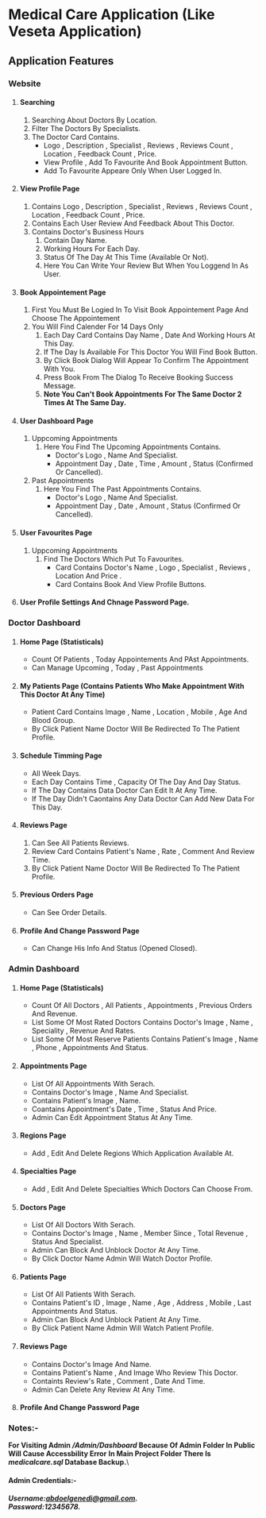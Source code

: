 # Medical Care Application (Like Veseta Application)
## Application Features 
### Website
1. #### Searching
    1. Searching About Doctors By Location.
    2. Filter The Doctors By Specialists.
    3. The Doctor Card Contains.
       * Logo , Description , Specialist , Reviews , Reviews Count , Location , Feedback Count , Price.
       * View Profile , Add To Favourite And Book Appointment Button.
       * Add To Favourite Appeare Only When User Logged In.
2. #### View Profile Page
    1. Contains Logo , Description , Specialist , Reviews , Reviews Count , Location , Feedback Count , Price.
    2. Contains Each User Review And Feedback About This Doctor.
    3. Contains Doctor's Business Hours   
        1. Contain Day Name.
        2. Working Hours For Each Day.
        3. Status Of The Day At This Time (Available Or Not).
        4. Here You Can Write Your Review But When You Loggend In As User.
  3. #### Book Appointement Page 
     1. First You Must Be Logied In To Visit Book Appointement Page And Choose The Appointement
     2. You Will Find Calender For 14 Days Only
        1. Each Day Card Contains Day Name , Date And Working Hours At This Day.
        2. If The Day Is Available For This Doctor You Will Find Book Button.
        3. By Click Book Dialog Will Appear To Confirm The Appointment With You.
        4. Press Book From The Dialog To Receive Booking Success Message.
        5. **Note You Can't Book Appointments For The Same Doctor 2 Times At The Same Day.**
  4. #### User Dashboard Page
     1. Uppcoming Appointments
        1. Here You Find The Upcoming Appointments Contains.
            * Doctor's Logo , Name And Specialist.
            * Appointment Day , Date , Time , Amount , Status (Confirmed Or Cancelled).
     2. Past Appointments
        1. Here You Find The Past Appointments Contains.
            * Doctor's Logo , Name And Specialist.
            * Appointment Day , Date , Amount , Status (Confirmed Or Cancelled).
5. #### User Favourites Page
     1. Uppcoming Appointments
        1. Find The Doctors Which Put To Favourites.
            * Card Contains Doctor's Name , Logo , Specialist , Reviews , Location And Price .
            * Card Contains Book And View Profile Buttons.
 5. #### User Profile Settings And Chnage Password Page.
  
### Doctor Dashboard
  1. #### Home Page (Statisticals)
     * Count Of Patients , Today Appointements And PAst Appointments.
     * Can Manage Upcoming , Today , Past Appointments
  2. #### My Patients Page (Contains Patients Who Make Appointment With This Doctor At Any Time)
     * Patient Card Contains Image , Name , Location , Mobile , Age And Blood Group.
     * By Click Patient Name Doctor Will Be Redirected To The Patient Profile.
  3. #### Schedule Timming Page
     * All Week Days.
     * Each Day Contains Time , Capacity Of The Day And Day Status.
     * If The Day Contains Data Doctor Can Edit It At Any Time.
     * If The Day Didn't Caontains Any Data Doctor Can Add New Data For This Day.
  4. #### Reviews Page
     1. Can See All Patients Reviews.
     2. Review Card Contains Patient's Name , Rate , Comment And Review Time.
     3. By Click Patient Name Doctor Will Be Redirected To The Patient Profile.
  5. #### Previous Orders Page 
     * Can See Order Details.
  6. #### Profile And Change Password Page 
     * Can Change His Info And Status (Opened Closed). 
### Admin Dashboard
  1. #### Home Page (Statisticals)
     * Count Of All Doctors , All Patients , Appointments , Previous Orders And Revenue.
     * List Some Of Most Rated Doctors Contains Doctor's Image , Name , Speciality , Revenue And Rates.
     * List Some Of Most Reserve Patients Contains Patient's Image , Name , Phone , Appointments And Status.
  2. #### Appointments Page
     * List Of All Appointments With Serach.
     * Contains Doctor's Image , Name And Specialist.
     * Contains Patient's Image , Name.
     * Coantains Appointment's Date , Time , Status And Price.
     * Admin Can Edit Appointment Status At Any Time.  
  2. #### Regions Page
     * Add , Edit And Delete Regions Which Application Available At.  
  3. #### Specialties Page
     * Add , Edit And Delete Specialties Which Doctors Can Choose From.  
  4. #### Doctors Page
     * List Of All Doctors With Serach.
     * Contains Doctor's Image , Name , Member Since , Total Revenue , Status And Specialist.
     * Admin Can Block And Unblock Doctor At Any Time.
     * By Click Doctor Name Admin Will Watch Doctor Profile.
  5. #### Patients Page
     * List Of All Patients With Serach.
     * Contains Patient's ID , Image , Name , Age , Address , Mobile , Last Appointments And Status.
     * Admin Can Block And Unblock Patient At Any Time.
     * By Click Patient Name Admin Will Watch Patient Profile.
  6. #### Reviews Page
     * Contains Doctor's Image And Name.
     * Contains Patient's Name , And Image Who Review This Doctor.
     * Containts Review's Rate , Comment , Date And Time.
     * Admin Can Delete Any Review At Any Time.
  7. #### Profile And Change Password Page
  
  ### Notes:-
  **For Visiting Admin _/Admin/Dashboard_ Because Of Admin Folder In Public Will Cause Accessbility Error** 
  **In Main Project Folder There Is _medicalcare.sql_ Database Backup.**\
  #### Admin Credentials:-
  **_Username:abdoelgenedi@gmail.com._**\
  **_Password:12345678._**
  
   
